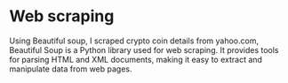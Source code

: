 # **Web scraping**

Using Beautiful soup, I scraped crypto coin details from yahoo.com, Beautiful Soup is a Python library used for web scraping. It provides tools for parsing HTML and XML documents, making it easy to extract and manipulate data from web pages.
